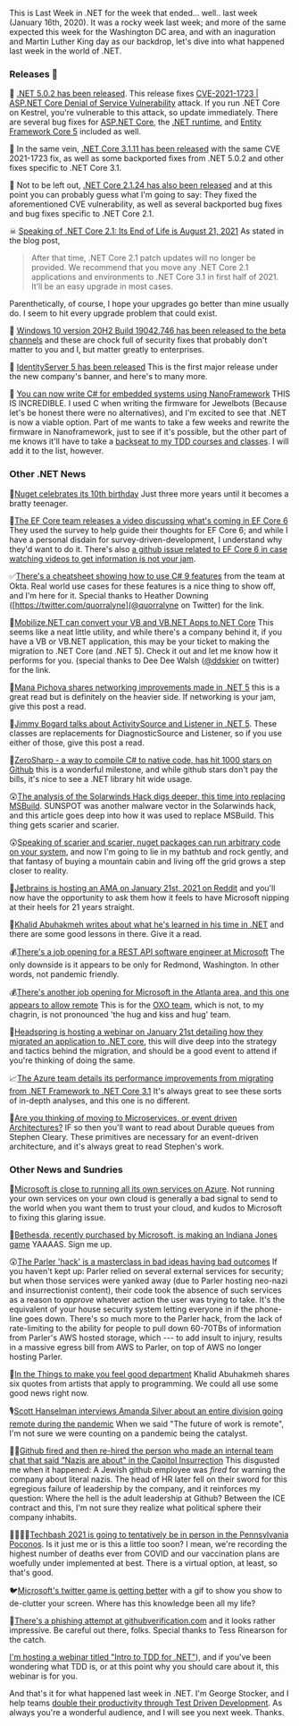 This is Last Week in .NET for the week that ended... well.. last week (January 16th, 2020). It was a rocky week last week; and more of the same expected this week for the Washington DC area, and with an inaguration and Martin Luther King day as our backdrop, let's dive into what happened last week in the world of .NET.  

### Releases 📢

📢 [.NET 5.0.2 has been released](https://github.com/dotnet/core/blob/master/release-notes/5.0/5.0.2/5.0.2.md).  This release fixes [CVE-2021-1723 | ASP.NET Core Denial of Service Vulnerability](https://msrc.microsoft.com/update-guide/vulnerability/CVE-2021-1723) attack. If you run .NET Core on Kestrel, you're vulnerable to this attack, so update immediately. There are several bug fixes for [ASP.NET Core](https://github.com/dotnet/aspnetcore/issues?q=milestone%3A5.0.2+is%3Aclosed+label%3Aservicing-approved), the [.NET runtime](https://github.com/dotnet/runtime/issues?q=milestone%3A5.0.2+is%3Aclosed+label%3Aservicing-approved), and [Entity Framework Core 5](https://github.com/dotnet/efcore/issues?q=milestone%3A5.0.2+is%3Aclosed+label%3Aservicing-approved) included as well.  

📢 In the same vein, [.NET Core 3.1.11 has been released](https://github.com/dotnet/core/blob/master/release-notes/3.1/3.1.11/3.1.11.md) with the same CVE 2021-1723 fix, as well as some backported fixes from .NET 5.0.2 and other fixes specific to .NET Core 3.1.  

📢 Not to be left out, [.NET Core 2.1.24 has also been released](https://github.com/dotnet/core/blob/master/release-notes/2.1/2.1.24/2.1.24.md) and at this point you can probably guess what I'm going to say: They fixed the aforementioned CVE vulnerability, as well as several backported bug fixes and bug fixes specific to .NET Core 2.1.  

☠ [Speaking of .NET Core 2.1: Its End of Life is August 21, 2021](https://devblogs.microsoft.com/dotnet/net-january-2021/)  As stated in the blog post, 
 > After that time, .NET Core 2.1 patch updates will no longer be provided. We recommend that you move any .NET Core 2.1 applications and environments to .NET Core 3.1 in first half of 2021. It’ll be an easy upgrade in most cases.  

Parenthetically, of course, I hope your upgrades go better than mine usually do. I seem to hit every upgrade problem that could exist.  

📢 [Windows 10 version 20H2 Build 19042.746 has been released to the beta channels](https://blogs.windows.com/windows-insider/2021/01/12/releasing-windows-10-build-19042-746-20h2-to-beta-and-release-preview-channels/) and these are chock full of security fixes that probably don't matter to you and I, but matter greatly to enterprises.

📢 [IdentityServer 5 has been released](https://blog.duendesoftware.com/posts/20210114_v5_release/) This is the first major release under the new company's banner, and here's to many more.

🍾 [You can now write C# for embedded systems using NanoFramework](https://www.nanoframework.net/?utm_content=151278532&utm_medium=social&utm_source=twitter&hss_channel=tw-2384354214) THIS IS INCREDIBLE.  I used C when writing the firmware for Jewelbots (Because let's be honest there were no alternatives), and I'm excited to see that .NET is now a viable option. Part of me wants to take a few weeks and rewrite the firmware in Nanoframework, just to see if it's possible, but the other part of me knows it'll have to take a [backseat to my TDD courses and classes](https://www.doubleyourproductivity.io). I will add it to the list, however.


### Other .NET News

🎂[Nuget celebrates its 10th birthday](https://devblogs.microsoft.com/nuget/happy-10th-birthday-nuget/) Just three more years until it becomes a bratty teenager.  

🎥[The EF Core team releases a video discussing what's coming in EF Core 6](https://www.youtube.com/watch?v=IiAS61uVDqE&feature=youtu.be) They used the survey to help guide their thoughts for EF Core 6; and while I have a personal disdain for survey-driven-development, I understand why they'd want to do it.  There's also [a github issue related to EF Core 6 in case watching videos to get information is not your jam](https://github.com/dotnet/efcore/issues/23870).

✅[There's a cheatsheet showing how to use C# 9 features](https://developer.okta.com/blog/2021/01/13/developers-cheatsheet-csharp-9) from the team at Okta.  Real world use cases for these features is a nice thing to show off, and I'm here for it. Special thanks to Heather Downing ([https://twitter.com/quorralyne](@quorralyne on Twitter) for the link.  

💸[Mobilize.NET can convert your VB and VB.NET Apps to.NET Core](https://visualstudiomagazine.com/articles/2020/08/28/vb-to-core.aspx?utm_content=151002694&utm_medium=social&utm_source=twitter&hss_channel=tw-4083531) This seems like a neat little utility, and while there's a company behind it, if you have a VB or VB.NET application, this may be your ticket to making the migration to .NET Core (and .NET 5). Check it out and let me know how it performs for you. (special thanks to Dee Dee Walsh ([@ddskier](https://twitter.com/ddskier) on twitter) for the link.  

📝[Mana Pichova shares networking improvements made in .NET 5](https://devblogs.microsoft.com/dotnet/net-5-new-networking-improvements/) this is a great read but is definitely on the heavier side.  If networking is your jam, give this post a read.  

📝[Jimmy Bogard talks about ActivitySource and Listener in .NET 5](https://jimmybogard.com/activitysource-and-listener-in-net-5/). These classes are replacements for DiagnosticSource and Listener, so if you use either of those, give this post a read.  

🌟[ZeroSharp - a way to compile C# to native code, has hit 1000 stars on Github](https://github.com/MichalStrehovsky/zerosharp) this is a wonderful milestone, and while github stars don't pay the bills, it's nice to see a .NET library hit wide usage.  

😲[The analysis of the Solarwinds Hack digs deeper, this time into replacing MSBuild](https://www.crowdstrike.com/blog/sunspot-malware-technical-analysis/). SUNSPOT was another malware vector in the Solarwinds hack, and this article goes deep into how it was used to replace MSBuild.  This thing gets scarier and scarier.  

😲[Speaking of scarier and scarier, nuget packages can run arbitrary code on your system](https://github.com/augustoproiete/i-am-root-nuget-package), and now I'm going to lie in my bathtub and rock gently, and that fantasy of buying a mountain cabin and living off the grid grows a step closer to reality.  

🤼[Jetbrains is hosting an AMA on January 21st, 2021 on Reddit](https://twitter.com/resharper/status/1348967244416618499?s=20) and you'll now have the opportunity to ask them how it feels to have Microsoft nipping at their heels for 21 years straight.  

📝[Khalid Abuhakmeh writes about what he's learned in his time in .NET](https://khalidabuhakmeh.com/secrets-of-a-dotnet-professional) and there are some good lessons in there. Give it a read.  

💰[There's a job opening for a REST API software engineer at Microsoft](https://careers.microsoft.com/us/en/job/961633/Software-Engineer-II) The only downside is it appears to be only for Redmond, Washington.  In other words, not pandemic friendly.  

💰[There's another job opening for Microsoft in the Atlanta area, and this one appears to allow remote](https://forms.office.com/Pages/ResponsePage.aspx?id=v4j5cvGGr0GRqy180BHbR4Yu2fpGenNPqSiORZnoi-FUQUJUWTlPNkJQUEFZQU9QS1VYMFEwN1JPOS4u) This is for the [OXO team](https://careers.microsoft.com/us/en/job/936500/Software-Engineer-OXO), which is not, to my chagrin, is not pronounced 'the hug and kiss and hug' team.  

🎥[Headspring is hosting a webinar on January 21st detailing how they migrated an application to .NET core](https://headspring.com/about/events/a-net-core-migration-story-the-benefits-of-a-carefully-planned-process/), this will dive deep into the strategy and tactics behind the migration, and should be a good event to attend if you're thinking of doing the same.  

📈[The Azure team details its performance improvements from migrating from .NET Framework to .NET Core 3.1](https://devblogs.microsoft.com/dotnet/azure-active-directorys-gateway-service-is-on-net-core-3-1/) It's always great to see these sorts of in-depth analyses, and this one is no different.  

📝[Are you thinking of moving to Microservices, or event driven Architectures?](https://blog.stephencleary.com/2021/01/asynchronous-messaging-2-durable-queues.html) IF so then you'll want to read about Durable queues from Stephen Cleary.  These primitives are necessary for an event-driven architecture, and it's always great to read Stephen's work.  


### Other News and Sundries

📝[Microsoft is close to running all its own services on Azure](https://www.zdnet.com/article/microsoft-moves-closer-to-running-all-of-its-own-services-on-azure/). Not running your own services on your own cloud is generally a bad signal to send to the world when you want them to trust your cloud, and kudos to Microsoft to fixing this glaring issue.  

🚂[Bethesda, recently purchased by Microsoft, is making an Indiana Jones game](https://www.theverge.com/2021/1/12/22226966/bethesda-indiana-jones-game-machinegames) YAAAAS. Sign me up.  

😲[The Parler 'hack' is a masterclass in bad ideas having bad outcomes](https://twitter.com/venikunche/status/1348607851556712448?s=20) If you haven't kept up: Parler relied on several external services for security; but when those services were yanked away (due to Parler hosting neo-nazi and insurrectionist content), their code took the absence of such services as a reason to *approve* whatever action the user was trying to take.  It's the equivalent of your house security system letting everyone in if the phone-line goes down.  There's so much more to the Parler hack, from the lack of rate-limiting to the ability for people to pull down 60-70TBs of information from Parler's AWS hosted storage, which --- to add insult to injury, results in a massive egress bill from AWS to Parler, on top of AWS no longer hosting Parler.  

🤗[In the Things to make you feel good department](https://khalidabuhakmeh.com/six-famous-artists-quotes-that-apply-to-programming) Khalid Abuhakmeh shares six quotes from artists that apply to programming. We could all use some good news right now.  

🎙[Scott Hanselman interviews Amanda Silver about an entire division going remote during the pandemic](https://hanselminutes.com/770/living-through-2020-as-a-remote-developer-with-amanda-silver)  When we said "The future of work is remote", I'm not sure we were counting on a pandemic being the catalyst.  

🤦‍♂️[Github fired and then re-hired the person who made an internal team chat that said "Nazis are about" in the Capitol Insurrection](https://twitter.com/businessinsider/status/1349066876324896773) This disgusted me when it happened: A Jewish github employee was *fired* for warning the company about literal nazis.  The head of HR later fell on their sword for this egregious failure of leadership by the company, and it reinforces my question: Where the hell is the adult leadership at Github? Between the ICE contract and this, I'm not sure they realize what political sphere their company inhabits. 
  
👨‍👩‍👧‍👦[Techbash 2021 is going to tentatively be in person in the Pennsylvania Poconos](https://techbash.com/blog/2021/01/14/announcing-techbash-2021).  Is it just me or is this a little too soon? I mean, we're recording the highest number of deaths ever from COVID and our vaccination plans are woefully under implemented at best. There is a virtual option, at least, so that's good.  

🐦[Microsoft's twitter game is getting better](https://twitter.com/MicrosoftHelps/status/1349056719180230659) with a gif to show you show to de-clutter your screen.  Where has this knowledge been all my life?  

🎣[There's a phishing attempt at githubverification.com](https://twitter.com/_tessr/status/1350475941026390021?s=20) and it looks rather impressive.  Be careful out there, folks. Special thanks to Tess Rinearson for the catch.  

[I'm hosting a webinar titled "Intro to TDD for .NET"](https://zoom.us/webinar/register/5516107623775/WN_uW-1BFt4R7yXVgE95-IMHA)), and if you've been wondering what TDD is, or at this point why you should care about it, this webinar is for you.  

And that's it for what happened last week in .NET. I'm George Stocker, and I help teams [double their productivity through Test Driven Development](https://www.doubleyourproductivity.io). As always you're a wonderful audience, and I will see you next week. Thanks.  


